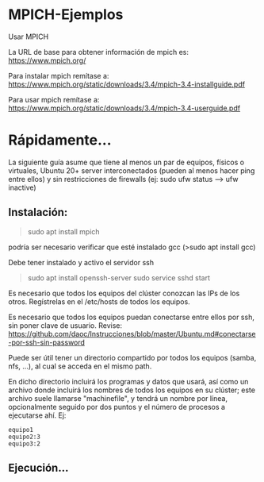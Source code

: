 # MPICH-Ejemplos
Usar MPICH

La URL de base para obtener información de mpich es: https://www.mpich.org/

Para instalar mpich remítase a: https://www.mpich.org/static/downloads/3.4/mpich-3.4-installguide.pdf

Para usar mpich remítase a: https://www.mpich.org/static/downloads/3.4/mpich-3.4-userguide.pdf

# Rápidamente...

La siguiente guía asume que tiene al menos un par de equipos, físicos o virtuales, Ubuntu 20+ server interconectados (pueden al menos hacer ping entre ellos) y sin restricciones de firewalls (ej: sudo ufw status --> ufw inactive)

## Instalación:

> sudo apt install mpich

podría ser necesario verificar que esté instalado gcc (>sudo apt install gcc)

Debe tener instalado y activo el servidor ssh

> sudo apt install openssh-server
> sudo service sshd start

Es necesario que todos los equipos del clúster conozcan las IPs de los otros. Regístrelas en el /etc/hosts de todos los equipos.

Es necesario que todos los equipos puedan conectarse entre ellos por ssh, sin poner clave de usuario. Revise: https://github.com/daoc/Instrucciones/blob/master/Ubuntu.md#conectarse-por-ssh-sin-password

Puede ser útil tener un directorio compartido por todos los equipos (samba, nfs, ...), al cual se acceda en el mismo path.

En dicho directorio incluirá los programas y datos que usará, así como un archivo donde incluirá los nombres de todos los equipos en su clúster; este archivo suele llamarse "machinefile", y tendrá un nombre por línea, opcionalmente seguido por dos puntos y el número de procesos a ejecutarse ahí. Ej:
```
equipo1
equipo2:3
equipo3:2
```
## Ejecución...
